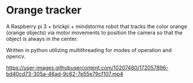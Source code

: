 # Orange tracker
A Raspberry pi 3 + brickpi + mindstorms robot that tracks the color orange (orange objects) via motor movements to position the camera so that the object is always in the center.

Written in python utilizing multithreading for modes of operation and opencv.


https://user-images.githubusercontent.com/10207480/172057896-bd40cd73-305a-46ad-9c62-7e55e79cf107.mp4


